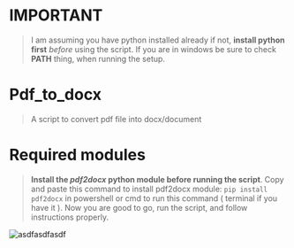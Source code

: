 # IMPORTANT
> I am assuming you have python installed already if not, **install python first** *before* using the script. If you are in windows be sure to check **PATH** thing, when running the setup. 
# Pdf_to_docx
> A script to convert pdf file into docx/document
# Required modules
> **Install the *pdf2docx* python module before running the script**.
Copy and paste this command to install pdf2docx module: `pip install pdf2docx` in powershell or cmd to run this command ( terminal if you have it ).
Now you are good to go, run the script, and follow instructions properly.

![asdfasdfasdf](https://tenor.com/view/anime-lets-go-aja-gif-6138637)
